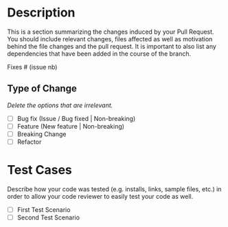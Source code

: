 # Description
This is a section summarizing the changes induced by your Pull Request. You should include relevant changes, files affected as well as motivation behind the file changes and the pull request.
It is important to also list any dependencies that have been added in the course of the branch.

Fixes # (issue nb)

## Type of Change
_Delete the options that are irrelevant._

- [ ] Bug fix (Issue / Bug fixed | Non-breaking)
- [ ] Feature (New feature | Non-breaking)
- [ ] Breaking Change
- [ ] Refactor

# Test Cases
Describe how your code was tested (e.g. installs, links, sample files, etc.) in order to allow your code reviewer to easily test your code as well.

- [ ] First Test Scenario
- [ ] Second Test Scenario
